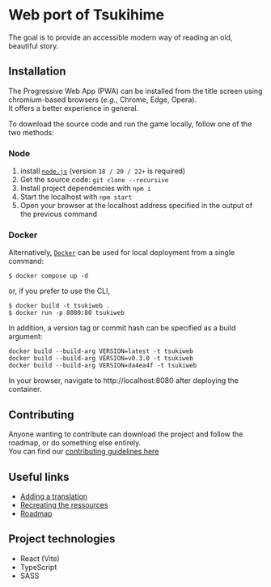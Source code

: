 # Web port of Tsukihime
The goal is to provide an accessible modern way of reading an old, beautiful story.  

## Installation
The Progressive Web App (PWA) can be installed from the title screen using chromium-based browsers (_e.g._, Chrome, Edge, Opera).  
It offers a better experience in general.

To download the source code and run the game locally, follow one of the two methods:
### Node
1) install [`node.js`](https://nodejs.org/en/download) (version `18 / 20 / 22+` is required)
2) Get the source code: `git clone --recursive`
3) Install project dependencies with `npm i`
4) Start the localhost with `npm start`
5) Open your browser at the localhost address specified in the output of the previous command

### Docker
Alternatively, [`Docker`](https://docs.docker.com/get-started/get-docker/) can be used for local deployment from a single command:
```
$ docker compose up -d
```

or, if you prefer to use the CLI,
```
$ docker build -t tsukiweb .
$ docker run -p 8080:80 tsukiweb
```
In addition, a version tag or commit hash can be specified as a build argument:
```
docker build --build-arg VERSION=latest -t tsukiweb
docker build --build-arg VERSION=v0.3.0 -t tsukiweb
docker build --build-arg VERSION=da4ea4f -t tsukiweb
```
In your browser, navigate to http://localhost:8080 after deploying the container.

## Contributing
Anyone wanting to contribute can download the project and follow the roadmap, or do something else entirely.  
You can find our [contributing guidelines here](https://github.com/requinDr/tsukiweb-public/blob/main/CONTRIBUTING.md)

## Useful links
- [Adding a translation](https://github.com/requinDr/tsukiweb-public/wiki/Adding-a-translation)
- [Recreating the ressources](https://github.com/requinDr/tsukiweb-public/wiki/Recreating-the-ressources)
- [Roadmap](https://github.com/requinDr/tsukiweb-public/wiki/Roadmap)

## Project technologies
- React (Vite)
- TypeScript
- SASS

